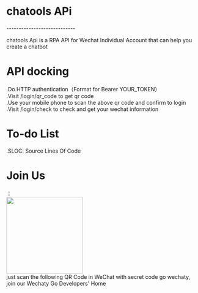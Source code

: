 <h1>chatools APi</h1>
----------------------------
<p>chatools Api is a RPA API for Wechat Individual Account that can help you create a chatbot</p>

<h1>API docking</h1>
.Do HTTP authentication（Format for Bearer YOUR_TOKEN）<br/>
.Visit /login/qr_code to get qr code<br/>
.Use your mobile phone to scan the above qr code and confirm to login<br/>
.Visit /login/check to check and get your wechat information

<h1>To-do List</h1>
.SLOC: Source Lines Of Code

<h1>Join Us</h1>：<br/>
<img src="https://buckettest-file2.oss-cn-shanghai.aliyuncs.com/WX20201125-122159.png" width=200 height=200 /> <br/>
just scan the following QR Code in WeChat with secret code go wechaty, join our Wechaty Go Developers' Home
